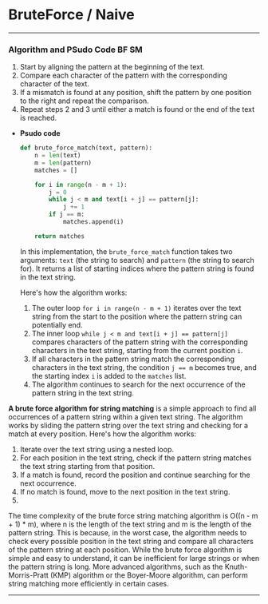 # BruteForce / Naive

---

### Algorithm  and PSudo Code BF SM

1. Start by aligning the pattern at the beginning of the text.
2. Compare each character of the pattern with the corresponding character of the text.
3. If a mismatch is found at any position, shift the pattern by one position to the right and repeat the comparison.
4. Repeat steps 2 and 3 until either a match is found or the end of the text is reached.
- **Psudo code**
    
    ```python
    def brute_force_match(text, pattern):
        n = len(text)
        m = len(pattern)
        matches = []
    
        for i in range(n - m + 1):
            j = 0
            while j < m and text[i + j] == pattern[j]:
                j += 1
            if j == m:
                matches.append(i)
    
        return matches
    
    ```
    
    In this implementation, the `brute_force_match` function takes two arguments: `text` (the string to search) and `pattern` (the string to search for). It returns a list of starting indices where the pattern string is found in the text string.
    
    Here's how the algorithm works:
    
    1. The outer loop `for i in range(n - m + 1)` iterates over the text string from the start to the position where the pattern string can potentially end.
    2. The inner loop `while j < m and text[i + j] == pattern[j]` compares characters of the pattern string with the corresponding characters in the text string, starting from the current position `i`.
    3. If all characters in the pattern string match the corresponding characters in the text string, the condition `j == m` becomes true, and the starting index `i` is added to the `matches` list.
    4. The algorithm continues to search for the next occurrence of the pattern string in the text string.

**A brute force algorithm for string matching** is a simple approach to find all occurrences of a pattern string within a given text string. The algorithm works by sliding the pattern string over the text string and checking for a match at every position. Here's how the algorithm works:

1. Iterate over the text string using a nested loop.
2. For each position in the text string, check if the pattern string matches the text string starting from that position.
3. If a match is found, record the position and continue searching for the next occurrence.
4. If no match is found, move to the next position in the text string.
5. 

The time complexity of the brute force string matching algorithm is O((n - m + 1) * m), where n is the length of the text string and m is the length of the pattern string. This is because, in the worst case, the algorithm needs to check every possible position in the text string and compare all characters of the pattern string at each position.
While the brute force algorithm is simple and easy to understand, it can be inefficient for large strings or when the pattern string is long. More advanced algorithms, such as the Knuth-Morris-Pratt (KMP) algorithm or the Boyer-Moore algorithm, can perform string matching more efficiently in certain cases.

---